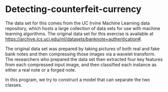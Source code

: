 # Detecting-counterfeit-currency
The data set for this comes from the UC Irvine Machine Learning data repository, which hosts a large collection of data sets for use with machine learning algorithms. The original data set for this exercise is available at https://archive.ics.uci.edu/ml/datasets/banknote+authentication#.

The original data set was prepared by taking pictures of both real and fake bank notes and then compressing those images via a wavelet transform. The researchers who prepared the data set then extracted four key features from each compressed input image, and then classified each instance as either a real note or a forged note.

In this program, we try to construct a model that can separate the two classes.
